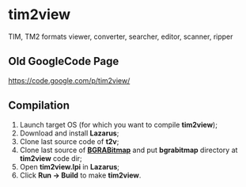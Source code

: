 # tim2view
TIM, TM2 formats viewer, converter, searcher, editor, scanner, ripper

## Old GoogleCode Page
https://code.google.com/p/tim2view/

## Compilation
1. Launch target OS (for which you want to compile **tim2view**);
2. Download and install **Lazarus**;
3. Clone last source code of **t2v**;
4. Clone last source of <a href="https://github.com/bgrabitmap/lazpaint/tree/master/bgrabitmap">**BGRABitmap**</a> and put **bgrabitmap** directory at **tim2view** code dir;
4. Open **tim2view.lpi** in **Lazarus**;
5. Click **Run -> Build** to make **tim2view**.
